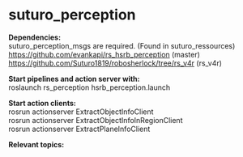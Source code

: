 # suturo_perception
__Dependencies:__   
suturo_perception_msgs are required. (Found in suturo_ressources)   
https://github.com/evankapi/rs_hsrb_perception (master)   
https://github.com/Suturo1819/robosherlock/tree/rs_v4r (rs_v4r)   

__Start pipelines and action server with:__   
roslaunch rs_perception hsrb_perception.launch   

__Start action clients:__   
rosrun actionserver ExtractObjectInfoClient   
rosrun actionserver ExtractObjectInfoInRegionClient   
rosrun actionserver ExtractPlaneInfoClient   

__Relevant topics:__
